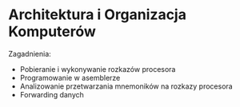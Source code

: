 # Architektura i Organizacja Komputerów

Zagadnienia:
* Pobieranie i wykonywanie rozkazów procesora
* Programowanie w asemblerze
* Analizowanie przetwarzania mnemoników na rozkazy procesora
* Forwarding danych